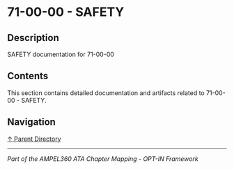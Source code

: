 # 71-00-00 - SAFETY

## Description

SAFETY documentation for 71-00-00

## Contents

This section contains detailed documentation and artifacts related to 71-00-00 - SAFETY.

## Navigation

[↑ Parent Directory](../README.md)

---

*Part of the AMPEL360 ATA Chapter Mapping - OPT-IN Framework*
